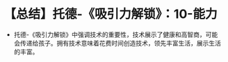 # 【总结】托德-《吸引力解锁》：10-能力

-   托德-《吸引力解锁》中强调技术的重要性，技术展示了健康和高智商，可能会传递给孩子。拥有技术意味着花费时间创造技术，领先丰富生活，展示生活的丰富。